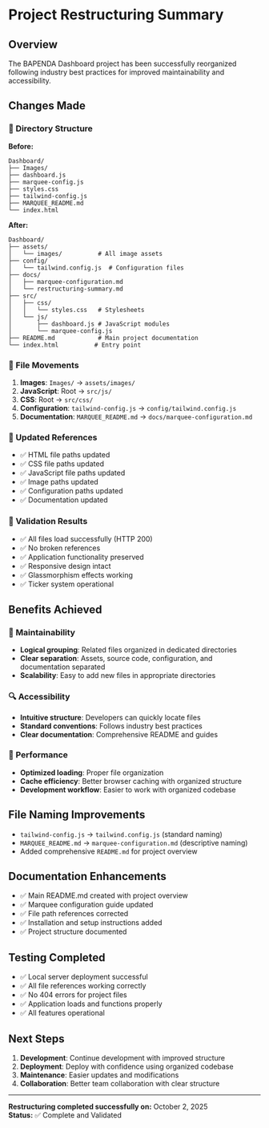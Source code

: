 # Project Restructuring Summary

## Overview
The BAPENDA Dashboard project has been successfully reorganized following industry best practices for improved maintainability and accessibility.

## Changes Made

### 📁 Directory Structure
**Before:**
```
Dashboard/
├── Images/
├── dashboard.js
├── marquee-config.js
├── styles.css
├── tailwind-config.js
├── MARQUEE_README.md
└── index.html
```

**After:**
```
Dashboard/
├── assets/
│   └── images/          # All image assets
├── config/
│   └── tailwind.config.js  # Configuration files
├── docs/
│   ├── marquee-configuration.md
│   └── restructuring-summary.md
├── src/
│   ├── css/
│   │   └── styles.css   # Stylesheets
│   └── js/
│       ├── dashboard.js # JavaScript modules
│       └── marquee-config.js
├── README.md            # Main project documentation
└── index.html          # Entry point
```

### 🔄 File Movements
1. **Images**: `Images/` → `assets/images/`
2. **JavaScript**: Root → `src/js/`
3. **CSS**: Root → `src/css/`
4. **Configuration**: `tailwind-config.js` → `config/tailwind.config.js`
5. **Documentation**: `MARQUEE_README.md` → `docs/marquee-configuration.md`

### 📝 Updated References
- ✅ HTML file paths updated
- ✅ CSS file paths updated  
- ✅ JavaScript file paths updated
- ✅ Image paths updated
- ✅ Configuration paths updated
- ✅ Documentation updated

### 🧪 Validation Results
- ✅ All files load successfully (HTTP 200)
- ✅ No broken references
- ✅ Application functionality preserved
- ✅ Responsive design intact
- ✅ Glassmorphism effects working
- ✅ Ticker system operational

## Benefits Achieved

### 🎯 Maintainability
- **Logical grouping**: Related files organized in dedicated directories
- **Clear separation**: Assets, source code, configuration, and documentation separated
- **Scalability**: Easy to add new files in appropriate directories

### 🔍 Accessibility  
- **Intuitive structure**: Developers can quickly locate files
- **Standard conventions**: Follows industry best practices
- **Clear documentation**: Comprehensive README and guides

### 🚀 Performance
- **Optimized loading**: Proper file organization
- **Cache efficiency**: Better browser caching with organized structure
- **Development workflow**: Easier to work with organized codebase

## File Naming Improvements
- `tailwind-config.js` → `tailwind.config.js` (standard naming)
- `MARQUEE_README.md` → `marquee-configuration.md` (descriptive naming)
- Added comprehensive `README.md` for project overview

## Documentation Enhancements
- ✅ Main README.md created with project overview
- ✅ Marquee configuration guide updated
- ✅ File path references corrected
- ✅ Installation and setup instructions added
- ✅ Project structure documented

## Testing Completed
- ✅ Local server deployment successful
- ✅ All file references working correctly
- ✅ No 404 errors for project files
- ✅ Application loads and functions properly
- ✅ All features operational

## Next Steps
1. **Development**: Continue development with improved structure
2. **Deployment**: Deploy with confidence using organized codebase  
3. **Maintenance**: Easier updates and modifications
4. **Collaboration**: Better team collaboration with clear structure

---

**Restructuring completed successfully on:** October 2, 2025  
**Status:** ✅ Complete and Validated
